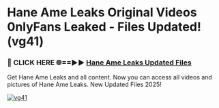 # Hane Ame Leaks Original Videos 0nlyFans Leaked - Files Updated! (vg41)

<h3>🔴 CLICK HERE 🌐==►► <a href="https://tinyurl.com/2m67pmp6" rel="nofollow">Hane Ame Leaks Updated Files</a></h3>

Get Hane Ame Leaks and all content. Now you can access all videos and pictures of Hane Ame Leaks. New Updated Files 2025!

[![vg41](https://i.imgur.com/H4QAA4z.gif)](https://tinyurl.com/2m67pmp6)